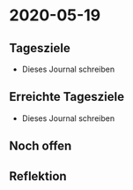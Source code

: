 # 2020-05-19
## Tagesziele
* Dieses Journal schreiben
## Erreichte Tagesziele
* Dieses Journal schreiben
## Noch offen
## Reflektion